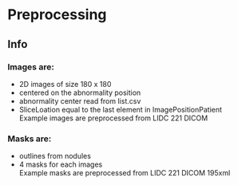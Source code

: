 # Preprocessing
## Info
### Images are:
- 2D images of size 180 x 180
- centered on the abnormality position
- abnormality center read from list.csv
- SliceLoation equal to the last element in ImagePositionPatient <br>
Example images are preprocessed from LIDC 221 DICOM

### Masks are:
- outlines from nodules
- 4 masks for each images<br>
Example masks are preprocessed from LIDC 221 DICOM 195xml




